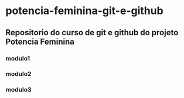 # potencia-feminina-git-e-github

## Repositorio do curso de git e github do projeto Potencia Feminina

### modulo1
### modulo2
### modulo3
